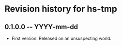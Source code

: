 # Revision history for hs-tmp

## 0.1.0.0 -- YYYY-mm-dd

* First version. Released on an unsuspecting world.

